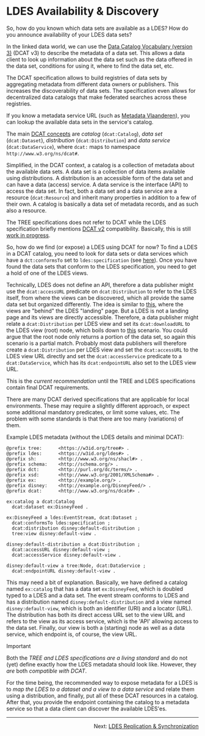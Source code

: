 # LDES Availability & Discovery
So, how do you known which data sets are available as a LDES? How do you announce availability of your LDES data sets?

In the linked data world, we can use the [Data Catalog Vocabulary (version 3)](https://www.w3.org/TR/vocab-dcat-3/) (DCAT v3) to describe the metadata of a data set. This allows a data client to look up information about the data set such as the data offered in the data set, conditions for using it, where to find the data set, etc.

The DCAT specification allows to build registries of data sets by aggregating metadata from different data owners or publishers. This increases the discoverability of data sets. The specification even allows for decentralized data catalogs that make federated searches across these registries.

If you know a metadata service URL (such as [Metadata Vlaanderen](https://metadata.vlaanderen.be/srv/eng/catalog.search#/home)), you can lookup the available data sets in the service's catalog.

The main [DCAT concepts](https://www.w3.org/TR/vocab-dcat-3/#dcat-scope) are _catalog_ (`dcat:Catalog`), _data set_ (`dcat:Dataset`), _distribution_ (`dcat:Distribution`) and _data service_ (`dcat:DataService`), where `dcat:` maps to namespace `http://www.w3.org/ns/dcat#`.

Simplified, in the DCAT context, a catalog is a collection of metadata about the available data sets. A data set is a collection of data items available using distributions. A distribution is an accessible form of the data set and can have a data (access) service. A data service is the interface (API) to access the data set. In fact, both a data set and a data service are a resource (`dcat:Resource`) and inherit many properties in addition to a few of their own. A catalog is basically a data set of metadata records, and as such also a resource.

The TREE specifications does not refer to DCAT while the LDES specification briefly mentions [DCAT v2](https://www.w3.org/TR/vocab-dcat-2/) compatibility. Basically, this is still [work in progress](https://treecg.github.io/specification/discovery).

So, how do we find (or expose) a LDES using DCAT for now? To find a LDES in a DCAT catalog, you need to look for data sets or data services which have a `dct:conformsTo` set to `ldes:specification` (see [here](https://github.com/SEMICeu/LinkedDataEventStreams/issues/58)). Once you have found the data sets that conform to the LDES specification, you need to get a hold of one of the LDES views.

Technically, LDES does not define an API, therefore a data publisher might use the `dcat:accessURL` predicate on `dcat:Distribution` to refer to the LDES itself, from where the views can be discovered, which all provide the same data set but organized differently. The idea is similar to [this](https://www.w3.org/TR/vocab-dcat-3/#example-landing-page), where the views are "behind" the LDES "landing" page. But a LDES is not a landing page and its views are directly accessible. Therefore, a data publisher might relate a `dcat:Distribution` per LDES view and set its `dcat:downloadURL` to the LDES view (root) node, which boils down to [this](https://www.w3.org/TR/vocab-dcat-3/#a-dataset-available-as-download-and-behind-some-web-page) scenario. You could argue that the root node only returns a portion of the data set, so again this scenario is a partial match. Probably most data publishers will therefore create a `dcat:Distribution` per LDES view and set the `dcat:accessURL` to the LDES view URL directly and set the `dcat:accessService` predicate to a `dcat:DataService`, which has its `dcat:endpointURL` also set to the LDES view URL.

This is the _current recommendation_ until the TREE and LDES specifications contain final DCAT requirements.

There are many DCAT derived specifications that are applicable for local environments. These may require a slightly different approach, or expect some additional mandatory predicates, or limit some values, etc. The problem with some standards is that there are too many (variations) of them.

Example LDES metadata (without the LDES details and minimal DCAT):
```
@prefix tree:      <https://w3id.org/tree#> .
@prefix ldes:      <https://w3id.org/ldes#> .
@prefix sh:        <http://www.w3.org/ns/shacl#> .
@prefix schema:    <http://schema.org/> .
@prefix dct:       <http://purl.org/dc/terms/> .
@prefix xsd:       <http://www.w3.org/2001/XMLSchema#> .
@prefix ex:        <http://example.org/> .
@prefix disney:    <http://example.org/DisneyFeed/> .
@prefix dcat:      <http://www.w3.org/ns/dcat#> .

ex:catalog a dcat:Catalog
  dcat:dataset ex:DisneyFeed .

ex:DisneyFeed a ldes:EventStream, dcat:Dataset ;
  dcat:conformsTo ldes:specification ;
  dcat:distribution disney:default-distribution ;
  tree:view disney:default-view .

disney:default-distribution a dcat:Distribution ;
  dcat:accessURL disney:default-view ;
  dcat:accessService disney:default-view .

disney:default-view a tree:Node, dcat:DataService ;
  dcat:endpointURL disney:default-view .
```
This may need a bit of explanation. Basically, we have defined a catalog named `ex:catalog` that has a data set `ex:DisneyFeed`, which is doubled typed to a LDES and a data set. The event stream conforms to LDES and has a distribution named `disney:default-distribution` and a view named `disney:default-view`, which is both an identifier (URI) and a locator (URL). The distribution has both its direct access URL set to the view URL and refers to the view as its access service, which is the 'API' allowing access to the data set. Finally, our view is both a (starting) node as well as a data service, which endpoint is, of course, the view URL.

> [!IMPORTANT]
> Both the _TREE and LDES specifications are a living standard_ and do not (yet) define exactly how the LDES metadata should look like. However, they _are_ both _compatible with DCAT_.
> 
> For the time being, the recommended way to expose metadata for a LDES is to _map the LDES to a dataset and a view to a data service_ and relate them using a distribution, and finally, put all of these DCAT resources in a catalog. After that, you provide the endpoint containing the catalog to a metadata service so that a data client can discover the available LDES'es.

---
<p align="right">Next: <a href="Q-replicate-and-sync.md">LDES Replication & Synchronization</a></p>

